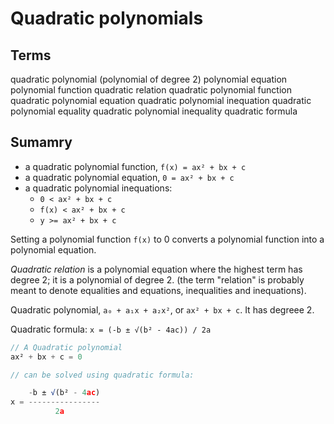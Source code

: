 # Quadratic polynomials

## Terms

quadratic polynomial (polynomial of degree 2)
polynomial equation
polynomial function
quadratic relation
quadratic polynomial function
quadratic polynomial equation
quadratic polynomial inequation
quadratic polynomial equality
quadratic polynomial inequality
quadratic formula

## Sumamry

- a quadratic polynomial function, `f(x) = ax² + bx + c`
- a quadratic polynomial equation, `0 = ax² + bx + c`
- a quadratic polynomial inequations:
  - `0 < ax² + bx + c`
  - `f(x) < ax² + bx + c`
  - `y >= ax² + bx + c`


Setting a polynomial function `f(x)` to 0 converts a polynomial function into a polynomial equation.

*Quadratic relation* is a polynomial equation where the highest term has degree 2; it is a polynomial of degree 2. (the term "relation" is probably meant to denote equalities and equations, inequalities and inequations).

Quadratic polynomial, `a₀ + a₁x + a₂x²`, or `ax² + bx + c`. It has degreee 2.

Quadratic formula: `x = (-b ± √(b² - 4ac)) / 2a`

```js
// A Quadratic polynomial
ax² + bx + c = 0

// can be solved using quadratic formula:

    -b ± √(b² - 4ac)
x = ----------------
          2a
```
